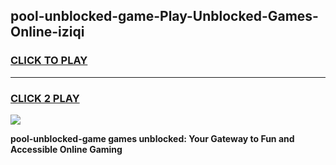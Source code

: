 
## pool-unblocked-game-Play-Unblocked-Games-Online-iziqi
<h3>
<a href="https://premium76.site?title=pool-unblocked-game&ref=24A">CLICK TO PLAY</a></h3>
<hr>

<h3>
<a href="https://premium76.site?title=pool-unblocked-game&ref=24A">CLICK 2 PLAY</a>
  
</h3>

<a href="https://premium76.site?title=pool-unblocked-game&ref=24A"><img src="https://clearcache.store/games.png"></a>


**pool-unblocked-game games unblocked: Your Gateway to Fun and Accessible Online Gaming**
